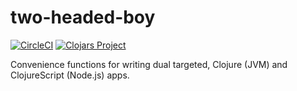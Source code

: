 # two-headed-boy

[![CircleCI](https://circleci.com/gh/leppert/two-headed-boy.svg?style=svg)](https://circleci.com/gh/leppert/two-headed-boy)
[![Clojars Project](https://img.shields.io/clojars/v/two-headed-boy.svg)](https://clojars.org/two-headed-boy)


Convenience functions for writing dual targeted, Clojure (JVM) and ClojureScript (Node.js) apps.
